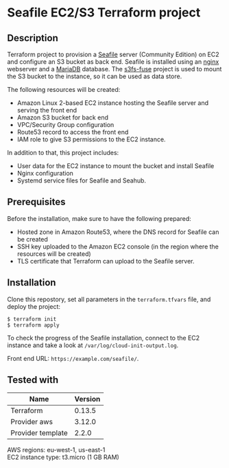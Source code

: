 # Seafile EC2/S3 Terraform project
## Description
Terraform project to provision a [Seafile](https://www.seafile.com/en/home/) server (Community Edition) on EC2 and configure an S3 bucket as back end.
Seafile is installed using an [nginx](https://www.nginx.com/) webserver and a [MariaDB](https://mariadb.org/) database.
The [s3fs-fuse](https://github.com/s3fs-fuse/s3fs-fuse) project is used to mount the S3 bucket to the instance, so it can be used as data store.

The following resources will be created:
- Amazon Linux 2-based EC2 instance hosting the Seafile server and serving the front end
- Amazon S3 bucket for back end
- VPC/Security Group configuration
- Route53 record to access the front end
- IAM role to give S3 permissions to the EC2 instance.

In addition to that, this project includes:
- User data for the EC2 instance to mount the bucket and install Seafile
- Nginx configuration
- Systemd service files for Seafile and Seahub.

## Prerequisites
Before the installation, make sure to have the following prepared:
- Hosted zone in Amazon Route53, where the DNS record for Seafile can be created
- SSH key uploaded to the Amazon EC2 console (in the region where the resources will be created)
- TLS certificate that Terraform can upload to the Seafile server.

## Installation
Clone this repostory, set all parameters in the `terraform.tfvars` file, and deploy the project:
```shell
$ terraform init
$ terraform apply
```

To check the progress of the Seafile installation, connect to the EC2 instance and take a look at `/var/log/cloud-init-output.log`.

Front end URL: `https://example.com/seafile/`.

## Tested with
| Name | Version |
|------|---------|
| Terraform | 0.13.5 |
| Provider aws | 3.12.0 |
| Provider template | 2.2.0 |

AWS regions: eu-west-1, us-east-1  
EC2 instance type: t3.micro (1 GB RAM)
